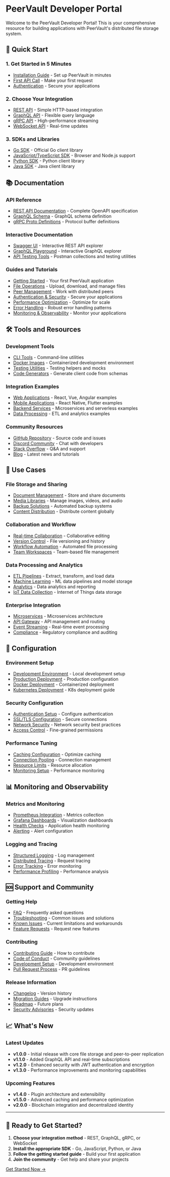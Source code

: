 # PeerVault Developer Portal

Welcome to the PeerVault Developer Portal! This is your comprehensive resource for building applications with PeerVault's distributed file storage system.

## 🚀 Quick Start

### 1. Get Started in 5 Minutes

- [Installation Guide](guides/installation.md) - Set up PeerVault in minutes
- [First API Call](guides/first-api-call.md) - Make your first request
- [Authentication](guides/authentication.md) - Secure your applications

### 2. Choose Your Integration

- [REST API](guides/rest-api.md) - Simple HTTP-based integration
- [GraphQL API](guides/graphql-api.md) - Flexible query language
- [gRPC API](guides/grpc-api.md) - High-performance streaming
- [WebSocket API](guides/websocket-api.md) - Real-time updates

### 3. SDKs and Libraries

- [Go SDK](sdk/go/) - Official Go client library
- [JavaScript/TypeScript SDK](sdk/javascript/) - Browser and Node.js support
- [Python SDK](sdk/python/) - Python client library
- [Java SDK](sdk/java/) - Java client library

## 📚 Documentation

### API Reference

- [REST API Documentation](../api/peervault-rest-api.yaml) - Complete OpenAPI specification
- [GraphQL Schema](../graphql/schema.graphql) - GraphQL schema definition
- [gRPC Proto Definitions](../grpc/) - Protocol buffer definitions

### Interactive Documentation

- [Swagger UI](../swagger/) - Interactive REST API explorer
- [GraphQL Playground](../graphql-playground/) - Interactive GraphQL explorer
- [API Testing Tools](tools/) - Postman collections and testing utilities

### Guides and Tutorials

- [Getting Started](guides/getting-started.md) - Your first PeerVault application
- [File Operations](guides/file-operations.md) - Upload, download, and manage files
- [Peer Management](guides/peer-management.md) - Work with distributed peers
- [Authentication & Security](guides/security.md) - Secure your applications
- [Performance Optimization](guides/performance.md) - Optimize for scale
- [Error Handling](guides/error-handling.md) - Robust error handling patterns
- [Monitoring & Observability](guides/monitoring.md) - Monitor your applications

## 🛠️ Tools and Resources

### Development Tools

- [CLI Tools](tools/cli/) - Command-line utilities
- [Docker Images](tools/docker/) - Containerized development environment
- [Testing Utilities](tools/testing/) - Testing helpers and mocks
- [Code Generators](tools/generators/) - Generate client code from schemas

### Integration Examples

- [Web Applications](examples/web/) - React, Vue, Angular examples
- [Mobile Applications](examples/mobile/) - React Native, Flutter examples
- [Backend Services](examples/backend/) - Microservices and serverless examples
- [Data Processing](examples/data/) - ETL and analytics examples

### Community Resources

- [GitHub Repository](https://github.com/peervault/peervault) - Source code and issues
- [Discord Community](https://discord.gg/peervault) - Chat with developers
- [Stack Overflow](https://stackoverflow.com/questions/tagged/peervault) - Q&A and support
- [Blog](https://blog.peervault.com) - Latest news and tutorials

## 🎯 Use Cases

### File Storage and Sharing

- [Document Management](use-cases/document-management.md) - Store and share documents
- [Media Libraries](use-cases/media-libraries.md) - Manage images, videos, and audio
- [Backup Solutions](use-cases/backup.md) - Automated backup systems
- [Content Distribution](use-cases/cdn.md) - Distribute content globally

### Collaboration and Workflow

- [Real-time Collaboration](use-cases/collaboration.md) - Collaborative editing
- [Version Control](use-cases/versioning.md) - File versioning and history
- [Workflow Automation](use-cases/workflows.md) - Automated file processing
- [Team Workspaces](use-cases/workspaces.md) - Team-based file management

### Data Processing and Analytics

- [ETL Pipelines](use-cases/etl.md) - Extract, transform, and load data
- [Machine Learning](use-cases/ml.md) - ML data pipelines and model storage
- [Analytics](use-cases/analytics.md) - Data analytics and reporting
- [IoT Data Collection](use-cases/iot.md) - Internet of Things data storage

### Enterprise Integration

- [Microservices](use-cases/microservices.md) - Microservices architecture
- [API Gateway](use-cases/api-gateway.md) - API management and routing
- [Event Streaming](use-cases/streaming.md) - Real-time event processing
- [Compliance](use-cases/compliance.md) - Regulatory compliance and auditing

## 🔧 Configuration

### Environment Setup

- [Development Environment](config/development.md) - Local development setup
- [Production Deployment](config/production.md) - Production configuration
- [Docker Deployment](config/docker.md) - Containerized deployment
- [Kubernetes Deployment](config/kubernetes.md) - K8s deployment guide

### Security Configuration

- [Authentication Setup](config/auth.md) - Configure authentication
- [SSL/TLS Configuration](config/ssl.md) - Secure connections
- [Network Security](config/network.md) - Network security best practices
- [Access Control](config/access-control.md) - Fine-grained permissions

### Performance Tuning

- [Caching Configuration](config/caching.md) - Optimize caching
- [Connection Pooling](config/connections.md) - Connection management
- [Resource Limits](config/resources.md) - Resource allocation
- [Monitoring Setup](config/monitoring.md) - Performance monitoring

## 📊 Monitoring and Observability

### Metrics and Monitoring

- [Prometheus Integration](monitoring/prometheus.md) - Metrics collection
- [Grafana Dashboards](monitoring/grafana.md) - Visualization dashboards
- [Health Checks](monitoring/health.md) - Application health monitoring
- [Alerting](monitoring/alerting.md) - Alert configuration

### Logging and Tracing

- [Structured Logging](monitoring/logging.md) - Log management
- [Distributed Tracing](monitoring/tracing.md) - Request tracing
- [Error Tracking](monitoring/errors.md) - Error monitoring
- [Performance Profiling](monitoring/profiling.md) - Performance analysis

## 🆘 Support and Community

### Getting Help

- [FAQ](support/faq.md) - Frequently asked questions
- [Troubleshooting](support/troubleshooting.md) - Common issues and solutions
- [Known Issues](support/known-issues.md) - Current limitations and workarounds
- [Feature Requests](support/feature-requests.md) - Request new features

### Contributing

- [Contributing Guide](contributing/README.md) - How to contribute
- [Code of Conduct](contributing/code-of-conduct.md) - Community guidelines
- [Development Setup](contributing/development.md) - Development environment
- [Pull Request Process](contributing/pull-requests.md) - PR guidelines

### Release Information

- [Changelog](releases/changelog.md) - Version history
- [Migration Guides](releases/migration.md) - Upgrade instructions
- [Roadmap](releases/roadmap.md) - Future plans
- [Security Advisories](releases/security.md) - Security updates

## 📈 What's New

### Latest Updates

- **v1.0.0** - Initial release with core file storage and peer-to-peer replication
- **v1.1.0** - Added GraphQL API and real-time subscriptions
- **v1.2.0** - Enhanced security with JWT authentication and encryption
- **v1.3.0** - Performance improvements and monitoring capabilities

### Upcoming Features

- **v1.4.0** - Plugin architecture and extensibility
- **v1.5.0** - Advanced caching and performance optimization
- **v2.0.0** - Blockchain integration and decentralized identity

---

## 🎉 Ready to Get Started?

1. **Choose your integration method** - REST, GraphQL, gRPC, or WebSocket
2. **Install the appropriate SDK** - Go, JavaScript, Python, or Java
3. **Follow the getting started guide** - Build your first application
4. **Join the community** - Get help and share your projects

[Get Started Now →](guides/getting-started.md)
